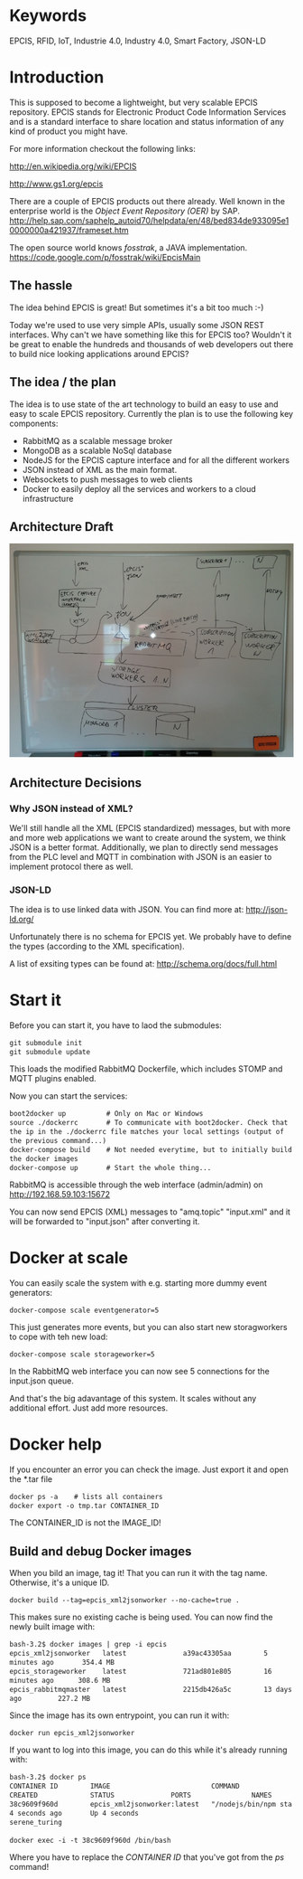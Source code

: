 # Keywords
EPCIS, RFID, IoT, Industrie 4.0, Industry 4.0, Smart Factory, JSON-LD

# Introduction
This is supposed to become a lightweight, but very scalable EPCIS repository. EPCIS stands for Electronic Product Code Information Services and is a standard interface to share location and status information of any kind of product you might have.

For more information checkout the following links:

http://en.wikipedia.org/wiki/EPCIS

http://www.gs1.org/epcis

There are a couple of EPCIS products out there already. Well known in the enterprise world is the *Object Event Repository (OER)* by SAP.
http://help.sap.com/saphelp_autoid70/helpdata/en/48/bed834de933095e10000000a421937/frameset.htm

The open source world knows *fosstrak*, a JAVA implementation.
https://code.google.com/p/fosstrak/wiki/EpcisMain 


## The hassle
The idea behind EPCIS is great! But sometimes it's a bit too much :-)

Today we're used to use very simple APIs, usually some JSON REST interfaces. Why can't we have something like this for EPCIS too? Wouldn't it be great to enable the hundreds and thousands of web developers out there to build nice looking applications around EPCIS?

## The idea / the plan
The idea is to use state of the art technology to build an easy to use and easy to scale EPCIS repository.
Currently the plan is to use the following key components:
* RabbitMQ as a scalable message broker
* MongoDB as a scalable NoSql database
* NodeJS for the EPCIS capture interface and for all the different workers
* JSON instead of XML as the main format.
* Websockets to push messages to web clients
* Docker to easily deploy all the services and workers to a cloud infrastructure

## Architecture Draft
![Architecture Draft](/architecture.jpg?raw=true "Architecture Draft")

## Architecture Decisions
### Why JSON instead of XML?
We'll still handle all the XML (EPCIS standardized) messages, but with more and more web applications we want to create around the system, we think JSON is a better format.
Additionally, we plan to directly send messages from the PLC level and MQTT in combination with JSON is an easier to implement protocol there as well.

### JSON-LD
The idea is to use linked data with JSON. You can find more at:
http://json-ld.org/

Unfortunately there is no schema for EPCIS yet. We probably have to define the types (according to the XML specification).

A list of exsiting types can be found at:
http://schema.org/docs/full.html


# Start it
Before you can start it, you have to laod the submodules:
```
git submodule init
git submodule update
```
This loads the modified RabbitMQ Dockerfile, which includes STOMP and MQTT plugins enabled.

Now you can start the services:
```
boot2docker up			# Only on Mac or Windows
source ./dockerrc		# To communicate with boot2docker. Check that the ip in the ./dockerrc file matches your local settings (output of the previous command...)
docker-compose build	# Not needed everytime, but to initially build the docker images
docker-compose up		# Start the whole thing...
```

RabbitMQ is accessible through the web interface (admin/admin) on http://192.168.59.103:15672

You can now send EPCIS (XML) messages to "amq.topic" "input.xml" and it will be forwarded to "input.json" after converting it.

# Docker at scale
You can easily scale the system with e.g. starting more dummy event generators:
```
docker-compose scale eventgenerator=5
```
This just generates more events, but you can also start new storagworkers to cope with teh new load:
```
docker-compose scale storageworker=5
```
In the RabbitMQ web interface you can now see 5 connections for the input.json queue.

And that's the big adavantage of this system. It scales without any additional effort. Just add more resources.


# Docker help
If you encounter an error you can check the image. Just export it and open the *.tar file
```
docker ps -a	# lists all containers
docker export -o tmp.tar CONTAINER_ID
```
The CONTAINER_ID is not the IMAGE_ID!

## Build and debug Docker images
When you bild an image, tag it! That you can run it with the tag name. Otherwise, it's a unique ID.
```
docker build --tag=epcis_xml2jsonworker --no-cache=true .
```
This makes sure no existing cache is being used. You can now find the newly built image with:
```
bash-3.2$ docker images | grep -i epcis
epcis_xml2jsonworker   latest              a39ac43305aa        5 minutes ago       354.4 MB
epcis_storageworker    latest              721ad801e805        16 minutes ago      308.6 MB
epcis_rabbitmqmaster   latest              2215db426a5c        13 days ago         227.2 MB
```
Since the image has its own entrypoint, you can run it with:
```
docker run epcis_xml2jsonworker
```
If you want to log into this image, you can do this while it's already running with:
```
bash-3.2$ docker ps
CONTAINER ID        IMAGE                         COMMAND                CREATED             STATUS              PORTS               NAMES
38c9609f960d        epcis_xml2jsonworker:latest   "/nodejs/bin/npm sta   4 seconds ago       Up 4 seconds                            serene_turing

docker exec -i -t 38c9609f960d /bin/bash 
```
Where you have to replace the *CONTAINER ID* that you've got from the *ps* command!

